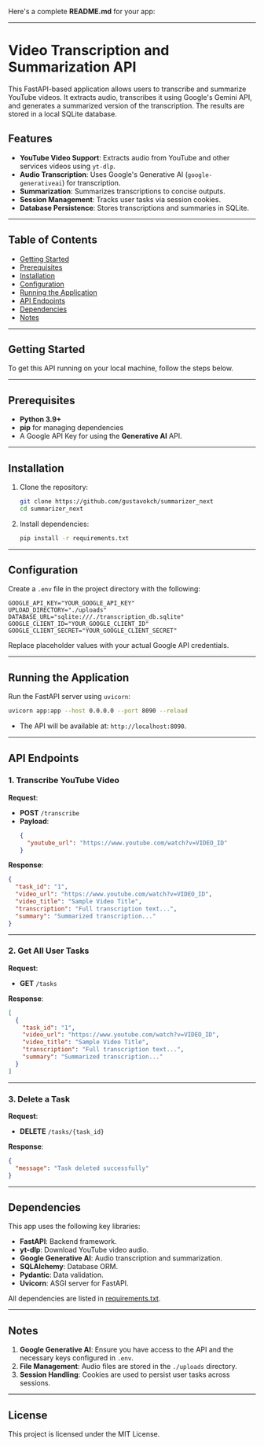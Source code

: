 Here's a complete **README.md** for your app:

---

# Video Transcription and Summarization API

This FastAPI-based application allows users to transcribe and summarize YouTube videos. It extracts audio, transcribes it using Google's Gemini API, and generates a summarized version of the transcription. The results are stored in a local SQLite database.

## Features

- **YouTube Video Support**: Extracts audio from YouTube and other services videos using `yt-dlp`.
- **Audio Transcription**: Uses Google's Generative AI (`google-generativeai`) for transcription.
- **Summarization**: Summarizes transcriptions to concise outputs.
- **Session Management**: Tracks user tasks via session cookies.
- **Database Persistence**: Stores transcriptions and summaries in SQLite.

---

## Table of Contents

- [Getting Started](#getting-started)
- [Prerequisites](#prerequisites)
- [Installation](#installation)
- [Configuration](#configuration)
- [Running the Application](#running-the-application)
- [API Endpoints](#api-endpoints)
- [Dependencies](#dependencies)
- [Notes](#notes)

---

## Getting Started

To get this API running on your local machine, follow the steps below.

---

## Prerequisites

- **Python 3.9+**
- **pip** for managing dependencies
- A Google API Key for using the **Generative AI** API.

---

## Installation

1. Clone the repository:
   ```bash
   git clone https://github.com/gustavokch/summarizer_next
   cd summarizer_next
   ```

2. Install dependencies:
   ```bash
   pip install -r requirements.txt
   ```

---

## Configuration

Create a `.env` file in the project directory with the following:

```env
GOOGLE_API_KEY="YOUR_GOOGLE_API_KEY"
UPLOAD_DIRECTORY="./uploads"
DATABASE_URL="sqlite:///./transcription_db.sqlite"
GOOGLE_CLIENT_ID="YOUR_GOOGLE_CLIENT_ID"
GOOGLE_CLIENT_SECRET="YOUR_GOOGLE_CLIENT_SECRET"
```

Replace placeholder values with your actual Google API credentials.

---

## Running the Application

Run the FastAPI server using `uvicorn`:

```bash
uvicorn app:app --host 0.0.0.0 --port 8090 --reload
```

- The API will be available at: `http://localhost:8090`.

---

## API Endpoints

### 1. Transcribe YouTube Video

**Request**:  
- **POST** `/transcribe`
- **Payload**:
  ```json
  {
    "youtube_url": "https://www.youtube.com/watch?v=VIDEO_ID"
  }
  ```

**Response**:
```json
{
  "task_id": "1",
  "video_url": "https://www.youtube.com/watch?v=VIDEO_ID",
  "video_title": "Sample Video Title",
  "transcription": "Full transcription text...",
  "summary": "Summarized transcription..."
}
```

---

### 2. Get All User Tasks

**Request**:  
- **GET** `/tasks`

**Response**:
```json
[
  {
    "task_id": "1",
    "video_url": "https://www.youtube.com/watch?v=VIDEO_ID",
    "video_title": "Sample Video Title",
    "transcription": "Full transcription text...",
    "summary": "Summarized transcription..."
  }
]
```

---

### 3. Delete a Task

**Request**:  
- **DELETE** `/tasks/{task_id}`

**Response**:
```json
{
  "message": "Task deleted successfully"
}
```

---

## Dependencies

This app uses the following key libraries:

- **FastAPI**: Backend framework.
- **yt-dlp**: Download YouTube video audio.
- **Google Generative AI**: Audio transcription and summarization.
- **SQLAlchemy**: Database ORM.
- **Pydantic**: Data validation.
- **Uvicorn**: ASGI server for FastAPI.

All dependencies are listed in [requirements.txt](./requirements.txt).

---

## Notes

1. **Google Generative AI**: Ensure you have access to the API and the necessary keys configured in `.env`.
2. **File Management**: Audio files are stored in the `./uploads` directory.
3. **Session Handling**: Cookies are used to persist user tasks across sessions.

---

## License

This project is licensed under the MIT License.
